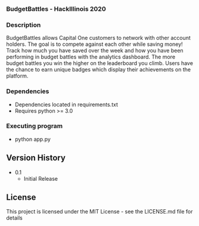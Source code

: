 ### BudgetBattles - HackIllinois 2020

### Description

BudgetBattles allows Capital One customers to network with other account holders. The goal is to compete against each other while saving money! Track how much you have saved over the week and how you have been performing in budget battles with the analytics dashboard. The more budget battles you win the higher on the leaderboard you climb. Users have the chance to earn unique badges which display their achievements on the platform.  

### Dependencies

* Dependencies located in requirements.txt
* Requires python >= 3.0

### Executing program

* python app.py

## Version History

* 0.1
    * Initial Release

## License

This project is licensed under the MIT License - see the LICENSE.md file for details
